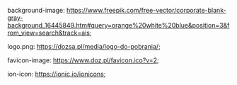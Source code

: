 background-image: https://www.freepik.com/free-vector/corporate-blank-gray-background_16445849.htm#query=orange%20white%20blue&position=3&from_view=search&track=ais;

logo.png: https://dozsa.pl/media/logo-do-pobrania/;

favicon-image: https://www.doz.pl/favicon.ico?v=2;

ion-icon: https://ionic.io/ionicons;

